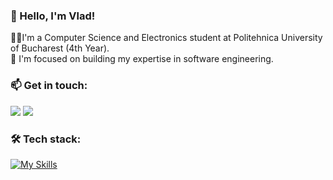 ### 👋 Hello, I'm Vlad!

👨‍💻I'm a Computer Science and Electronics student at Politehnica University of Bucharest (4th Year). <br>
🌱 I'm focused on building my expertise in software engineering.

### 📫 Get in touch:

<a href="https://www.linkedin.com/in/vlad-ioan-surcel-9589522a0/" target="_blank"><img src="https://img.shields.io/badge/linkedin-%230077B5.svg?style=for-the-badge&logo=linkedin&logoColor=black"></a>
<a href="mailto:surcel11@gmail.com" target="_blank"><img src="https://img.shields.io/badge/Gmail-D14836?style=for-the-badge&logo=gmail&logoColor=black"></a>

### 🛠️ Tech stack:

[![My Skills](https://skillicons.dev/icons?i=react,js,nodejs,express,mysql,bootstrap,html,css,cs,dotnet,c,cpp,git,vscode)](https://skillicons.dev)
